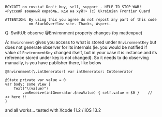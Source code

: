 ```
BOYCOTT on russia! Don't buy, sell, support - HELP TO STOP WAR!
«Русский военный корабль, иди на хуй!» (c) Ukrainian Frontier Guard

ATTENTION: By using this you agree do not repost any part of this code
           on StackOverflow site. Thanks, Asperi.
```

Q: SwiftUI: observe @Environment property changes (by matteopuc)

A: `Environment` gives you access to what is stored under `EnvironmentKey` but does 
not generate observer for its internals (ie. you would be notified if value of 
`EnvironmentKey` changed itself, but in your case it is instance and its reference 
stored under key is not changed). So it needs to do observing manually, is you have 
publisher there, like below

    @Environment(\.intGenerator) var intGenerator: IntGenerator
    
    @State private var value = 0
    var body: some View {
        Text("\(value)")
            .onReceive(intGenerator.$newValue) { self.value = $0 }    // << here !!
    }

and all works... tested with Xcode 11.2 / iOS 13.2
